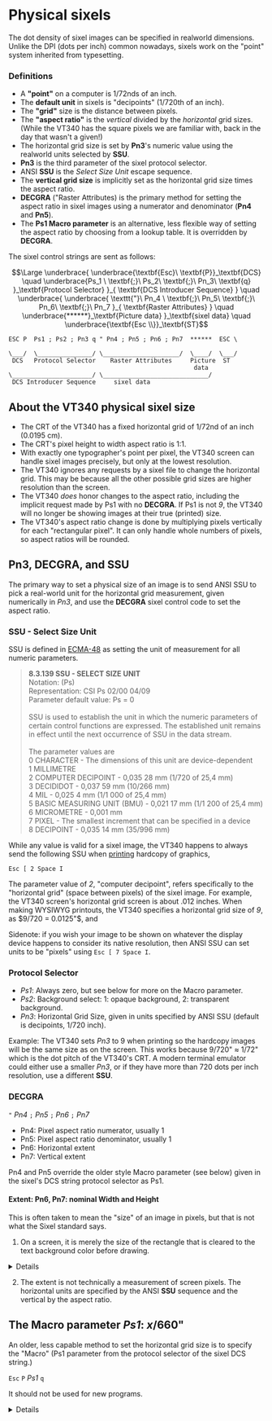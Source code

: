 # Physical sixels 

The dot density of sixel images can be specified in realworld
dimensions. Unlike the DPI (dots per inch) common nowadays, sixels
work on the "point" system inherited from typesetting. 

### Definitions

* A **"point"** on a computer is 1/72nds of an inch. 
* The **default unit** in sixels is "decipoints" (1/720th of an inch).
* The **"grid"** size is the distance between pixels. 
* The **"aspect ratio"** is the _vertical_ divided by the _horizontal_
  grid sizes. (While the VT340 has the square pixels we are familiar
  with, back in the day that wasn't a given!)
* The horizontal grid size is set by **Pn3**'s numeric value
  using the realworld units selected by **SSU**.
* **Pn3** is the third parameter of the sixel protocol selector.
* ANSI **SSU** is the _Select Size Unit_ escape sequence.
* The **vertical grid size** is implicitly set as the horizontal grid
  size times the aspect ratio.
* **DECGRA** ("Raster Attributes) is the primary method for setting
  the aspect ratio in sixel images using a numerator and denominator
  (**Pn4** and **Pn5**).
* The **Ps1 Macro parameter** is an alternative, less flexible way of
  setting the aspect ratio by choosing from a lookup table. It is
  overridden by **DECGRA**.

The sixel control strings are sent as follows:

``` math
\Large
\underbrace{
 \underbrace{\textbf{Esc}\ \textbf{P}}_\textbf{DCS} \quad
 \underbrace{Ps_1 \ \textbf{;}\ Ps_2\ \textbf{;}\ Pn_3\ \textbf{q}
   }_\textbf{Protocol Selector}
}_{
  \textbf{DCS Introducer Sequence}
} \quad
\underbrace{
  \underbrace{
      \texttt{"}\ Pn_4 \ \textbf{;}\ Pn_5\ \textbf{;}\ Pn_6\ \textbf{;}\ Pn_7
    }_{
      \textbf{Raster Attributes} 
	}
    \quad
      \underbrace{******}_\textbf{Picture data}
  }_\textbf{sixel data}
  \quad
  \underbrace{\textbf{Esc \\}}_\textbf{ST}
```

    ESC P  Ps1 ; Ps2 ; Pn3 q " Pn4 ; Pn5 ; Pn6 ; Pn7  ******  ESC \

    \___/  \_______________/ \_____________________/  \____/  \___/
     DCS   Protocol Selector    Raster Attributes     Picture  ST
                                                       data
    \______________________/ \_____________________________/ 
     DCS Introducer Sequence     sixel data




## About the VT340 physical sixel size

* The CRT of the VT340 has a fixed horizontal grid of 1/72nd of an
  inch (0.0195 cm). 
* The CRT's pixel height to width aspect ratio is 1:1.
* With exactly one typographer's point per pixel, the VT340 screen can
  handle sixel images precisely, but only at the lowest resolution.
* The VT340 ignores any requests by a sixel file to change the
  horizontal grid. This may be because all the other possible grid
  sizes are higher resolution than the screen.
* The VT340 _does_ honor changes to the aspect ratio, including the
  implicit request made by Ps1 with no **DECGRA**. If Ps1 is not _9_,
  the VT340 will no longer be showing images at their true (printed)
  size.
* The VT340's aspect ratio change is done by multiplying pixels
  vertically for each "rectangular pixel". It can only handle whole
  numbers of pixels, so aspect ratios will be rounded.

## Pn3, DECGRA, and SSU

The primary way to set a physical size of an image is to send ANSI SSU
to pick a real-world unit for the horizontal grid measurement, given
numerically in _Pn3_, and use the **DECGRA** sixel control code to set
the aspect ratio.

### SSU - Select Size Unit

SSU is defined in
[ECMA-48](https://www.ecma-international.org/publications-and-standards/standards/ecma-48/)
as setting the unit of measurement for all numeric parameters. 

> **8.3.139 SSU - SELECT SIZE UNIT** <br/>
> Notation: (Ps) <br/>
> Representation: CSI Ps 02/00 04/09 <br/>
> Parameter default value: Ps = 0 <br/>
> <br/>
> SSU is used to establish the unit in which the numeric parameters of
> certain control functions are expressed. The established unit
> remains in effect until the next occurrence of SSU in the data
> stream.<br/>
> <br/>
> The parameter values are <br/>
> 0 CHARACTER  - The dimensions of this unit are device-dependent <br/>
> 1 MILLIMETRE     <br/>
> 2 COMPUTER DECIPOINT - 0,035 28 mm (1/720 of 25,4 mm)   <br/>
> 3 DECIDIDOT - 0,037 59 mm (10/266 mm)   <br/>
> 4 MIL - 0,025 4 mm (1/1 000 of 25,4 mm)   <br/>
> 5 BASIC MEASURING UNIT (BMU) - 0,021 17 mm (1/1 200 of 25,4 mm)   <br/>
> 6 MICROMETRE - 0,001 mm   <br/>
> 7 PIXEL - The smallest increment that can be specified in a device   <br/>
> 8 DECIPOINT - 0,035 14 mm (35/996 mm)  

While any value is valid for a sixel image, the VT340 happens to
always send the following SSU when [printing](mediacopy/README.md)
hardcopy of graphics,

```
Esc [ 2 Space I
```

The parameter value of _2_, "computer decipoint", refers specifically
to the "horizontal grid" (space between pixels) of the sixel image.
For example, the VT340 screen's horizontal grid screen is about .012
inches. When making WYSIWYG printouts, the VT340 specifies a
horizontal grid size of _9_, as $9/720 = 0.0125"$, and 

Sidenote: if you wish your image to be shown on whatever the display
device happens to consider its native resolution, then ANSI SSU can
set units to be "pixels" using `Esc [ 7 Space I`. 

### Protocol Selector

* _Ps1_: Always zero, but see below for more on the Macro parameter.
* _Ps2_: Background select: 1: opaque background, 2: transparent background.
* _Pn3_: Horizontal Grid Size, given in units specified
  by ANSI SSU (default is decipoints, 1/720 inch).

Example: The VT340 sets _Pn3_ to 9 when printing so the hardcopy
images will be the same size as on the screen. This works because
9/720" ≈ 1/72" which is the dot pitch of the VT340's CRT. A modern
terminal emulator could either use a smaller _Pn3_, or if they have
more than 720 dots per inch resolution, use a different **SSU**.

### DECGRA

`"` _Pn4_ `;`  _Pn5_ `;`  _Pn6_ `;`  _Pn7_ 

* Pn4: Pixel aspect ratio numerator, usually 1
* Pn5: Pixel aspect ratio denominator, usually 1
* Pn6: Horizontal extent
* Pn7: Vertical extent

Pn4 and Pn5 override the older style Macro parameter (see below) given
in the sixel's DCS string protocol selector as Ps1.

#### Extent: Pn6, Pn7: nominal Width and Height

This is often taken to mean the "size" of an image in pixels, but that
is not what the Sixel standard says.

1. On a screen, it is merely the size of the rectangle that is cleared
to the text background color before drawing. 
  
  <details> 
  
  One might wonder, what is the point is of an "extent", if not to
  specify the image boundary size. It may be helpful to consider what
  would happen if it was _not_ specified. On the VT340, any opaque
  sixel image, upon receive the first sixel bit pattern, clears the
  screen from the cursor location all the way to the bottom right
  corner. This can be a bit slow when sending a lot of tiny images.
  (For example, a [soft-font previewer](../charset/softfonts/drcspreview.sh).

</details>

2. The extent is not technically a measurement of screen pixels. 
   The horizontal units are specified by the ANSI **SSU** sequence and
   the vertical by the aspect ratio.

## The Macro parameter _Ps1_: _x_/660"

An older, less capable method to set the horizontal grid size is to
specify the "Macro" (Ps1 parameter from the protocol selector of the
sixel DCS string.)

`Esc` `P` _Ps1_ `q`

It should not be used for new programs.

<details>

_Ps1_ is (supposedly) measured in units of 1/660ths of an inch, from
2/660ths to 9/660ths. Anything other than a single digit from 2 to 9
is the same as '0', which means five _decipoints_ (5/720 in).

All the documentation from DEC treats 9/660ths as equivalent to
10/720ths of an inch, which it is to three decimal places, so a
setting of `9` is a 1:1 aspect ratio. 

  <details>

  | Ps1 | V. Grid | H. Grid | Aspect Ratio | VT340 V. pixels |
  |-----|---------|---------|:------------:|-----------------|
  | 0   | 10/720  | 5/720   | 2:1          | 2               |
  | 1   | "       | "       | "            | "               |
  | 2   | "       | 2/648   | 4.5:1        | 5               |
  | 3   | "       | 3/648   | 3:1          | 3               |
  | 4   | "       | 4/720   | 2.5:1        | 3               |
  | 5   | "       | 5/660   | 1.83:1       | 2               |
  | 6   | "       | 6/648   | 1.5:1        | 2               |
  | 7   | "       | 7/648   | 1.3:1        | 1               |
  | 8   | "       | 8/648   | 1.12:1       | 1               |
  | 9   | 10/720  | 9/648   | 1:1          | 1               |

  Note: Horizontal grid size in this table is an educated guess by
  Hackerb9 given self-contradicting documentation. 

  </details>

<ul>

**TIP**

_For VT340 compatibility, a sixel image can specify "9" to mean square
pixels at 72 dots per inch._

</ul>

Note that Macro parameter specifies both the horizontal resolution and
the aspect ratio with a single number. That is because using it
presumes a vertical grid size fixed at ten decipoints (10/720 in). To
change the vertical resolution, one must instead use DECGRA and ANSI
SSU (see above).

### Why 1/660? 

It is not yet clear why DEC specified **660** as the denominator for
the horizontal grid size.

[DEC's Portable Printing Language v2 documentation][pplv2]
treats Ps1 = 9 as being exactly one point (1/72), giving a one-to-one
aspect ratio. But that is odd, because one point is 9/648ths, not
9/660ths. In fact, looking at the aspect ratios in PPLv2's Table 5-1,
Macro Parameter Selections, we can see that the aspect ratio listed 
actually implies that the true denominator should be 648 in nearly
every case.

[pplv2]: https://hackerb9.github.io/vt340test/docs/EK-PPLV2-PM.B01_Level_2_Sixel_Programming_Reference.pdf "Level 2 Sixel Programming Manual (1994)"

<details><summary>Comparing Aspect Ratios for different denominators</summary>

Since the vertical grid size is fixed at 100 centipoints, we can
calculate the numerator of the aspect ratio as $\frac{(1 / 72)}{(Ps1 /
Hgrid)}$. 

| _Ps1_ | From table 5-1 | For Ps1/648 | For Ps1/660 |
|-------|----------------|-------------|-------------|
| 2     | 450:100        | **450:100** | 458:100     |
| 3     | 300:100        | **300:100** | 306:100     |
| 4     | 250:100        | 225:100     | 229:100     |
| 5     | 183:100        | 180:100     | **183:100** |
| 6     | 150:100        | **150:100** | 153:100     |
| 7     | 130:100        | **129:100** | **131:100** |
| 8     | 112:100        | **113:100** | 115:100     |
| 9     | 100:100        | **100:100** | 102:100     |

Most of the ratios match a denominator of 648. The aspect ratio of
183:100 given for 5, the default _Ps1_, is interesting because it is
the only one that is correct for 660, the denominator given in the
documentation. ($(1/72) / (5/660) = 183.333$). It also suggests that
all the digits in table 5-1 are significant.

The aspect ratio for 4 (250:100), on the other hand, is not correct
for either 660 or 648. It could be 4/720 or possibly a typo for
225:100 ($(1/72) / (4/648) = 225$). However the VT340 rounds it up
to 300:100.

</details>

### VT340's aspect ratio stretching

Perhaps useless trivia: the multiplier used by the VT340 to stretch
pixels vertically can be calculated instead of held in a table; it is
equal to $round(10 / Ps_1)$ for values 2 through 9. For all other
values, it is $2$.

``` math
\text{Vertical stretch multiplier}=
\begin {cases}
round(10/Ps_1) & \text{if} 2\leq Ps_1 \leq 9\\
                    2 & \text{otherwise}
\end {cases}
```

<!-- End of PS1 macros detail section -->
</details>
